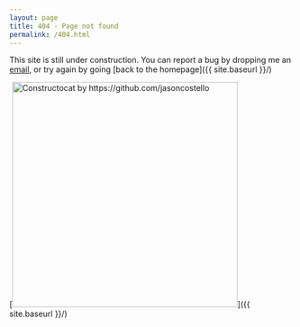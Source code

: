 ```yaml
---
layout: page
title: 404 - Page not found
permalink: /404.html
---
```


This site is still under construction. You can report a bug by dropping me an <a href="mailto:{{ site.footer-links.email }}">email</a>, or try again by going [back to the homepage]({{ site.baseurl }}/)

[<img src="{{ site.baseurl }}/images/404.jpg" alt="Constructocat by https://github.com/jasoncostello" style="width: 400px;"/>]({{ site.baseurl }}/)
